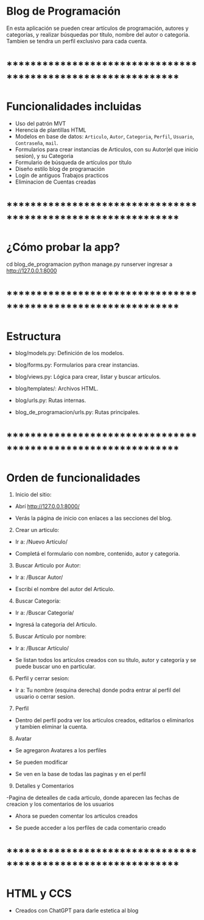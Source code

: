 # Blog de Programación
En esta aplicación se pueden crear artículos de programación, autores y categorías, y realizar búsquedas por título, nombre del autor o categoria.
Tambien se tendra un perfil exclusivo para cada cuenta.
# *************************************************************

# Funcionalidades incluidas

-  Uso del patrón MVT
-  Herencia de plantillas HTML
-  Modelos en base de datos: `Articulo`, `Autor`, `Categoria`, `Perfil`, `Usuario`, `Contraseña`, `mail`.
-  Formularios para crear instancias de Articulos, con su Autor(el que inicio sesion), y su Categoria
-  Formulario de búsqueda de artículos por título
-  Diseño estilo blog de programación
-  Login de antiguos Trabajos practicos
-  Eliminacion de Cuentas creadas
# *************************************************************

# ¿Cómo probar la app?

cd blog_de_programacion
python manage.py runserver
ingresar a http://127.0.0.1:8000
# *************************************************************

# Estructura

- blog/models.py: Definición de los modelos.

- blog/forms.py: Formularios para crear instancias.

- blog/views.py: Lógica para crear, listar y buscar artículos.

- blog/templates/: Archivos HTML.

- blog/urls.py: Rutas internas.

- blog_de_programacion/urls.py: Rutas principales.
# *************************************************************

# Orden de funcionalidades

1. Inicio del sitio:

- Abrí http://127.0.0.1:8000/

- Verás la página de inicio con enlaces a las secciones del blog.

2. Crear un articulo:

- Ir a: /Nuevo Artículo/

- Completá el formulario con nombre, contenido, autor y categoria.

3. Buscar Articulo por Autor:

- Ir a: /Buscar Autor/

- Escribí el nombre del autor del Articulo.

4. Buscar Categoría:

- Ir a: /Buscar Categoría/

- Ingresá la categoria del Articulo.

5. Buscar Artículo por nombre:

- Ir a: /Buscar Artículo/

- Se listan todos los artículos creados con su título, autor y categoría y se puede buscar uno en particular.

6. Perfil y cerrar sesion:

- Ir a: Tu nombre (esquina derecha) donde podra entrar al perfil del usuario o cerrar sesion.

7. Perfil

- Dentro del perfil podra ver los articulos creados, editarlos o eliminarlos y tambien eliminar la cuenta.


8. Avatar

- Se agregaron Avatares a los perfiles

- Se pueden modificar

- Se ven en la base de todas las paginas y en el perfil


9. Detalles y Comentarios

-Pagina de detealles de cada articulo, donde aparecen las fechas de creacion y los comentarios de los usuarios

- Ahora se pueden comentar los articulos creados

- Se puede acceder a los perfiles de cada comentario creado

# *************************************************************

# HTML y CCS

- Creados con ChatGPT para darle estetica al blog
